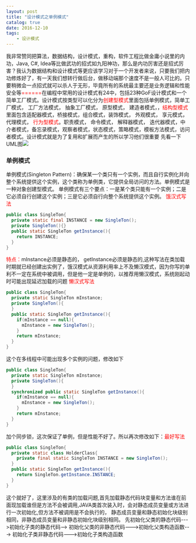 ```yaml
---
layout: post
title: "设计模式之单例模式"
catalog: true
date: 2016-12-10
tags: 
    - 设计模式
---
```

我非常赞同把算法，数据结构，设计模式，重构，软件工程比做金庸小说里的内功，Java, C#, Idea等比做武功的招式如九阳神功，那么是内功厉害还是招式厉害？我认为数据结构和设计模式等更应该学习对于一个开发者来说，只要我们把内功修炼好了，有一天我们想转行做后台，做移动端那个速度不是一般人可比的。只要稍微会一点招式就可以杀人于无形，毕竟所有的系统最主要还是业务逻辑和性能安全等<font color="red">======</font>在编程中常用的设计模式有24中，包括23种GoF设计模式和一个简单工厂模式。设计模式按类型可以化分为<font color="red">创建型模式</font>里面包括单例模式，简单工厂模式， 工厂方法模式， 抽象工厂模式， 原型模式， 建造者模式，，<font color="red">结构型模式</font>里面包含适配器模式，桥接模式，组合模式，装饰模式， 外观模式， 享元模式，代理模式， <font color="red">行为型模式</font>。职责模式， 命令模式， 解释器模式， 迭代器模式，中介者模式，备忘录模式，观察者模式，状态模式，策略模式，模板方法模式，访问者模式。设计模式就是为了复用和扩展而产生的所以学习他们很重要<!-- more-->
先看一下UML图![](http://of0xqj5p6.bkt.clouddn.com/2016/1210singleTon.png)
### 单例模式

单例模式(Singleton Pattern)：确保某一个类只有一个实例，而且自行实例化并向整个系统提供这个实例，这个类称为单例类，它提供全局访问的方法。单例模式是一种对象创建型模式。
单例模式有三个要点：一是某个类只能有一个实例；二是它必须自行创建这个实例；三是它必须自行向整个系统提供这个实例。
<font color="red">饿汉式写法</font>
```java
public class SingleTon{
  private static final INSTANCE = new SingleTon();
  private SingleTon(){}
  public static SingleTon getInstance(){
    return INSTANCE;
  }
}
```
<font color="red">特点：</font>mInstance必须是静态的， getInstance必须是静态的,这种写法在类加载时期就已经创建出实例了，饿汉模式从资源利用率上不及懒汉模式，因为你写的单利不一定在系统中被调用，但是他一定是单例的，以推荐用懒汉模式，系统刚起动时可能出现延迟加载的问题
<font color="red">懒汉式写法</font>
```java
public class SingleTon{
  private static SingleTon mInstance;
  private SingleTon(){
  }
  public static SingleTon getInstance(){
    if(mInstance == null){
      mInstance = new SingleTon();
    }
    return mInstance;
  }
}
```
这个在多线程中可能出现多个实例的问题，修改如下
```java
public class SingleTon{
  private static SingleTon mInstance;
  private SingleTon(){
  }
  synchronized public static SingleTon getInstance(){
    if(mInstance == null){
      mInstance = new SingleTon();
    }
    return mInstance;
  }
}
```
加个同步锁，这次保证了单例，但是性能不好了。所以再次修改如下：<font color="red">最好写法</font>
```java
public class SingleTon{
  private static class HolderClass{
    private final static SingleTon INSTANCE = new SingleTon();
  }
  public static SingleTon getInstance(){
    return SingleTon.getInstance.INSTANCE;
  }
}
```
这个就好了，这里涉及的有类的加载问题,首先加载静态代码块变量和方法谁在前面现加载谁但是方法不会被调用,JAVA类首次装入时，会对静态成员变量或方法进行一次初始化,但方法不被调用是不会执行的， 静态成员变量和静态初始化块级别相同，非静态成员变量和非静态初始化块级别相同。
先初始化父类的静态代码--->初始化子类的静态代码-->
初始化父类的非静态代码--->初始化父类构造函数--->
初始化子类非静态代码--->初始化子类构造函数

